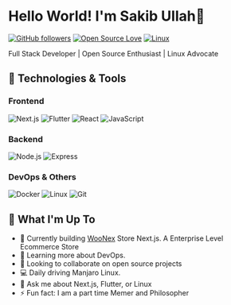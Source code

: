 # Hello World! I'm Sakib Ullah👋

[![GitHub followers](https://img.shields.io/github/followers/sakib-diu?style=social)](https://github.com/sakib-diu)
[![Open Source Love](https://badges.frapsoft.com/os/v2/open-source.svg?v=103)](https://github.com/sakib-diu)
[![Linux](https://img.shields.io/badge/Linux-FCC624?style=flat&logo=linux&logoColor=black)](https://www.linux.org/)

Full Stack Developer | Open Source Enthusiast | Linux Advocate

## 🚀 Technologies & Tools

### Frontend
![Next.js](https://img.shields.io/badge/Next.js-000000?style=for-the-badge&logo=nextdotjs&logoColor=white)
![Flutter](https://img.shields.io/badge/Flutter-02569B?style=for-the-badge&logo=flutter&logoColor=white)
![React](https://img.shields.io/badge/React-20232A?style=for-the-badge&logo=react&logoColor=61DAFB)
![JavaScript](https://img.shields.io/badge/JavaScript-F7DF1E?style=for-the-badge&logo=javascript&logoColor=black)

### Backend
![Node.js](https://img.shields.io/badge/Node.js-339933?style=for-the-badge&logo=nodedotjs&logoColor=white)
![Express](https://img.shields.io/badge/Express-000000?style=for-the-badge&logo=express&logoColor=white)

### DevOps & Others
![Docker](https://img.shields.io/badge/Docker-2496ED?style=for-the-badge&logo=docker&logoColor=white)
![Linux](https://img.shields.io/badge/Linux-FCC624?style=for-the-badge&logo=linux&logoColor=black)
![Git](https://img.shields.io/badge/Git-F05032?style=for-the-badge&logo=git&logoColor=white)

## 🌱 What I'm Up To

- 🔭 Currently building  [WooNex](https://github.com/sakib-diu/woo-next-store) Store Next.js. A Enterprise Level Ecommerce Store
- 🌱 Learning more about DevOps.
- 👯 Looking to collaborate on open source projects
- 💻 Daily driving Manjaro Linux.
- 💬 Ask me about Next.js, Flutter, or Linux
- ⚡ Fun fact: I am a part time Memer and Philosopher

<!-- ## 🛠️ My Open Source Contributions

[![Repositories](https://badgen.net/badge/icon/github?icon=github&label=My%20Repos)](https://github.com/yourusername?tab=repositories)
[![PRs Welcome](https://img.shields.io/badge/PRs-welcome-brightgreen.svg?style=flat)](http://makeapullrequest.com) -->
